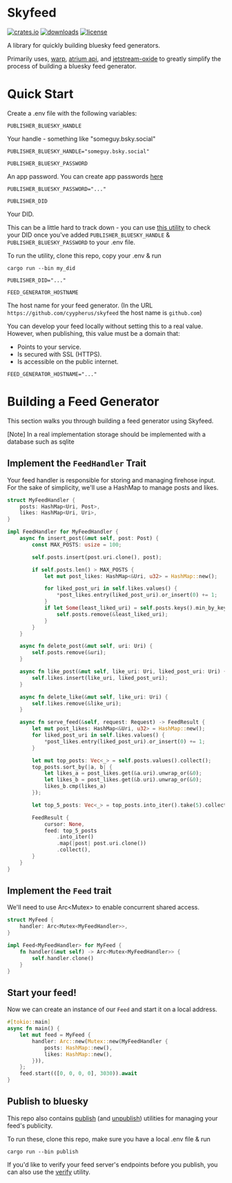 # Skyfeed

[![crates.io](https://img.shields.io/crates/v/skyfeed.svg)](https://crates.io/crates/skyfeed)
[![downloads](https://img.shields.io/crates/d/skyfeed.svg)](https://crates.io/crates/skyfeed)
[![license](https://img.shields.io/crates/l/skyfeed.svg)](https://github.com/ejjonny/skyfeed/blob/main/LICENSE)

A library for quickly building bluesky feed generators.

Primarily uses, [warp](https://github.com/seanmonstar/warp), [atrium api](https://github.com/sugyan/atrium), and [jetstream-oxide](https://github.com/videah/jetstream-oxide) to greatly simplify the process of building a bluesky feed generator.

# Quick Start

Create a .env file with the following variables:

`PUBLISHER_BLUESKY_HANDLE`

Your handle - something like "someguy.bsky.social"

```
PUBLISHER_BLUESKY_HANDLE="someguy.bsky.social"
```

`PUBLISHER_BLUESKY_PASSWORD`

An app password. You can create app passwords [here](https://bsky.app/settings/app-passwords)

```
PUBLISHER_BLUESKY_PASSWORD="..."
```

`PUBLISHER_DID`

Your DID.

This can be a little hard to track down - you can use [this utility](./src/bin/my_did.rs) to check your DID once you've added `PUBLISHER_BLUESKY_HANDLE` & `PUBLISHER_BLUESKY_PASSWORD` to your .env file.

To run the utility, clone this repo, copy your .env & run

`cargo run --bin my_did`

```
PUBLISHER_DID="..."
```

`FEED_GENERATOR_HOSTNAME`

The host name for your feed generator.
(In the URL `https://github.com/cyypherus/skyfeed` the host name is `github.com`)

You can develop your feed locally without setting this to a real value. However, when publishing, this value must be a domain that:

- Points to your service.
- Is secured with SSL (HTTPS).
- Is accessible on the public internet.

```
FEED_GENERATOR_HOSTNAME="..."

```

# Building a Feed Generator

This section walks you through building a feed generator using Skyfeed.

[Note]
In a real implementation storage should be implemented with a database such as sqlite

## Implement the `FeedHandler` Trait

Your feed handler is responsible for storing and managing firehose input. For the sake of simplicity, we'll use a HashMap to manage posts and likes.

```rust
struct MyFeedHandler {
    posts: HashMap<Uri, Post>,
    likes: HashMap<Uri, Uri>,
}

impl FeedHandler for MyFeedHandler {
    async fn insert_post(&mut self, post: Post) {
        const MAX_POSTS: usize = 100;

        self.posts.insert(post.uri.clone(), post);

        if self.posts.len() > MAX_POSTS {
            let mut post_likes: HashMap<&Uri, u32> = HashMap::new();

            for liked_post_uri in self.likes.values() {
                *post_likes.entry(liked_post_uri).or_insert(0) += 1;
            }
            if let Some(least_liked_uri) = self.posts.keys().min_by_key(|uri| post_likes.get(uri).unwrap_or(&0)).cloned() {
                self.posts.remove(&least_liked_uri);
            }
        }
    }

    async fn delete_post(&mut self, uri: Uri) {
        self.posts.remove(&uri);
    }

    async fn like_post(&mut self, like_uri: Uri, liked_post_uri: Uri) {
        self.likes.insert(like_uri, liked_post_uri);
    }

    async fn delete_like(&mut self, like_uri: Uri) {
        self.likes.remove(&like_uri);
    }

    async fn serve_feed(&self, request: Request) -> FeedResult {
        let mut post_likes: HashMap<&Uri, u32> = HashMap::new();
        for liked_post_uri in self.likes.values() {
            *post_likes.entry(liked_post_uri).or_insert(0) += 1;
        }

        let mut top_posts: Vec<_> = self.posts.values().collect();
        top_posts.sort_by(|a, b| {
            let likes_a = post_likes.get(&a.uri).unwrap_or(&0);
            let likes_b = post_likes.get(&b.uri).unwrap_or(&0);
            likes_b.cmp(likes_a)
        });

        let top_5_posts: Vec<_> = top_posts.into_iter().take(5).collect();

        FeedResult {
            cursor: None,
            feed: top_5_posts
                .into_iter()
                .map(|post| post.uri.clone())
                .collect(),
        }
    }
}
```

## Implement the `Feed` trait

We'll need to use Arc<Mutex<FeedHandler>> to enable concurrent shared access.

```rust
struct MyFeed {
    handler: Arc<Mutex<MyFeedHandler>>,
}

impl Feed<MyFeedHandler> for MyFeed {
    fn handler(&mut self) -> Arc<Mutex<MyFeedHandler>> {
        self.handler.clone()
    }
}
```

## Start your feed!

Now we can create an instance of our `Feed` and start it on a local address.

```rust
#[tokio::main]
async fn main() {
    let mut feed = MyFeed {
        handler: Arc::new(Mutex::new(MyFeedHandler {
            posts: HashMap::new(),
            likes: HashMap::new(),
        })),
    };
    feed.start(([0, 0, 0, 0], 3030)).await
}
```

## Publish to bluesky

This repo also contains [publish](./src/bin/publish.rs) (and [unpublish](./src/bin/unpublish.rs)) utilities for managing your feed's publicity.

To run these, clone this repo, make sure you have a local .env file & run

`cargo run --bin publish`

If you'd like to verify your feed server's endpoints before you publish, you can also use the [verify](./src/bin/verify.rs) utility.
